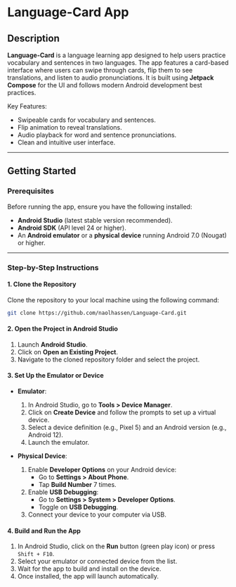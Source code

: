 # Language-Card App

## Description
**Language-Card** is a language learning app designed to help users practice vocabulary and sentences in two languages. The app features a card-based interface where users can swipe through cards, flip them to see translations, and listen to audio pronunciations. It is built using **Jetpack Compose** for the UI and follows modern Android development best practices.

Key Features:
- Swipeable cards for vocabulary and sentences.
- Flip animation to reveal translations.
- Audio playback for word and sentence pronunciations.
- Clean and intuitive user interface.

---

## Getting Started

### Prerequisites
Before running the app, ensure you have the following installed:
- **Android Studio** (latest stable version recommended).
- **Android SDK** (API level 24 or higher).
- An **Android emulator** or a **physical device** running Android 7.0 (Nougat) or higher.

---

### Step-by-Step Instructions

#### 1. Clone the Repository
Clone the repository to your local machine using the following command:
```bash
git clone https://github.com/naolhassen/Language-Card.git
```

#### 2. Open the Project in Android Studio
1. Launch **Android Studio**.
2. Click on **Open an Existing Project**.
3. Navigate to the cloned repository folder and select the project.

#### 3. Set Up the Emulator or Device
- **Emulator**:
  1. In Android Studio, go to **Tools > Device Manager**.
  2. Click on **Create Device** and follow the prompts to set up a virtual device.
  3. Select a device definition (e.g., Pixel 5) and an Android version (e.g., Android 12).
  4. Launch the emulator.

- **Physical Device**:
  1. Enable **Developer Options** on your Android device:
     - Go to **Settings > About Phone**.
     - Tap **Build Number** 7 times.
  2. Enable **USB Debugging**:
     - Go to **Settings > System > Developer Options**.
     - Toggle on **USB Debugging**.
  3. Connect your device to your computer via USB.

#### 4. Build and Run the App
1. In Android Studio, click on the **Run** button (green play icon) or press `Shift + F10`.
2. Select your emulator or connected device from the list.
3. Wait for the app to build and install on the device.
4. Once installed, the app will launch automatically.
